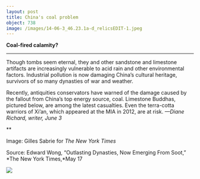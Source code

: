 ```yaml
---
layout: post
title: China's coal problem
object: 738
image: /images/14-06-3_46.23.1a-d_relicsEDIT-1.jpeg
---
```

**Coal-fired calamity?**

****

Though tombs seem eternal, they and other sandstone and limestone artifacts are increasingly vulnerable to acid rain and other environmental factors. Industrial pollution is now damaging China’s cultural heritage, survivors of so many dynasties of war and weather.

Recently, antiquities conservators have warned of the damage caused by the fallout from China’s top energy source, coal. Limestone Buddhas, pictured below, are among the latest casualties. Even the terra-cotta warriors of Xi’an, which appeared at the MIA in 2012, are at risk. *—Diane Richard, writer, June 3*

**

Image: Gilles Sabrie for *The New York Times*

Source: Edward Wong, “Outlasting Dynasties, Now Emerging From Soot,” *The New York Times,*May 17

![]({{siteurl.base}}/images/14-06-3_46.23.1a-d_relicsEDIT-1.jpeg)
